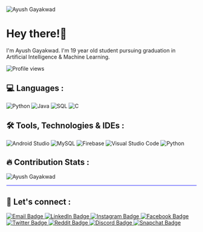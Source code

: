 ![Ayush Gayakwad](https://user-images.githubusercontent.com/94968916/167086400-ec66a44a-d2a6-4f11-adf8-be36c370a19f.png)

# Hey there!👋
I'm Ayush Gayakwad. I'm 19 year old student pursuing graduation in Artificial Intelligence & Machine Learning.

<img src="https://komarev.com/ghpvc/?username=ayushgayakwad" alt="Profile views"/>

## 💻 Languages :
![Python](https://img.shields.io/badge/python-3670A0?style=for-the-badge&logoColor=ffdd54) ![Java](https://img.shields.io/badge/java-%23ED8B00.svg?style=for-the-badge&logo=java&logoColor=white) ![SQL](https://img.shields.io/badge/SQL-000B1D.svg?style=for-the-badge) ![C](https://img.shields.io/badge/C-00599C?style=for-the-badge)

## 🛠️ Tools, Technologies & IDEs :
![Android Studio](https://img.shields.io/badge/Android%20Studio-3DDC84.svg?style=for-the-badge&logo=android-studio&logoColor=white) ![MySQL](https://img.shields.io/badge/mysql-000B1D.svg?style=for-the-badge&logo=mysql&logoColor=white) ![Firebase](https://img.shields.io/badge/firebase-%23039BE5.svg?style=for-the-badge&logo=firebase) ![Visual Studio Code](https://img.shields.io/badge/Visual%20Studio%20Code-0078d7.svg?style=for-the-badge&logo=visual-studio-code&logoColor=white) ![Python](https://img.shields.io/badge/Python%20IDLE-%23DC322F?style=for-the-badge&logo=python&logoColor=ffdd54) 

## 🔥 Contribution Stats :

<div>
<p><img align="center" src="https://github-readme-streak-stats.herokuapp.com/?user=ayushgayakwad&theme=dark" alt="Ayush Gayakwad" /></p>
</div>

<hr style="height:2px;border-width:1;border-radius: 5px;color:#8080ff;background-color:#8080ff">

## 🤝 Let's connect :
<div id="badges">
  <a href="mailto:gayakwadayush8@gmail.com">
    <img src="https://img.shields.io/badge/Email-darkgreen?style=for-the-badge&logo=gmail&logoColor=white" alt="Email Badge"/>
  </a>
  <a href="https://linkedin.com/in/ayushgayakwad">
    <img src="https://img.shields.io/badge/LinkedIn-blue?style=for-the-badge&logo=linkedin&logoColor=white" alt="LinkedIn Badge"/>
  </a>
   <a href="https://instagram.com/iayushgayakwad">
    <img src="https://img.shields.io/badge/Instagram-orange?style=for-the-badge&logo=instagram&logoColor=white" alt="Instagram Badge"/>
  </a>
  <a href="https://facebook.com/profile.php?id=100087926419983">
    <img src="https://img.shields.io/badge/Facebook-darkblue?style=for-the-badge&logo=facebook&logoColor=white" alt="Facebook Badge"/>
  </a>
  <a href="https://twitter.com/iayushgayakwad">
    <img src="https://img.shields.io/badge/Twitter-blue?style=for-the-badge&logo=twitter&logoColor=white" alt="Twitter Badge"/>
  </a>
  <a href="https://reddit.com/user/ayushgayakwad">
    <img src="https://img.shields.io/badge/Reddit-red?style=for-the-badge&logo=reddit&logoColor=white" alt="Reddit Badge"/>
  </a>
  <a href="https://discord.com/users/756566405477826591">
    <img src="https://img.shields.io/badge/Discord-purple?style=for-the-badge&logo=discord&logoColor=white" alt="Discord Badge"/>
  </a>
  <a href="https://snapchat.com/add/iayushgayakwad">
    <img src="https://img.shields.io/badge/SnapChat-yellow?style=for-the-badge&logo=snapchat&logoColor=white" alt="Snapchat Badge"/>
  </a>
</div>
